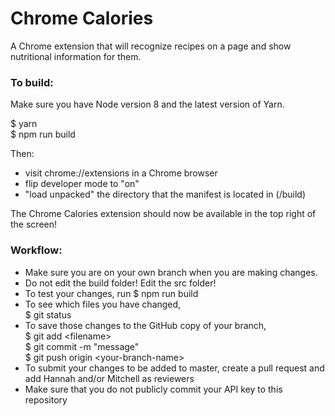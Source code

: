 # Chrome Calories

A Chrome extension that will recognize recipes on a page and show nutritional information for them.

### To build:

Make sure you have Node version 8 and the latest version of Yarn.

$ yarn  
$ npm run build

Then:
* visit chrome://extensions in a Chrome browser
* flip developer mode to "on"
* "load unpacked" the directory that the manifest is located in (/build)

The Chrome Calories extension should now be available in the top right of the screen!

### Workflow:
* Make sure you are on your own branch when you are making changes. 
* Do not edit the build folder! Edit the src folder!
* To test your changes, run $ npm run build
* To see which files you have changed,  
$ git status
* To save those changes to the GitHub copy of your branch,  
$ git add &lt;filename&gt;  
$ git commit -m "message"  
$ git push origin &lt;your-branch-name&gt;
* To submit your changes to be added to master, create a pull request and add Hannah and/or Mitchell as reviewers
* Make sure that you do not publicly commit your API key to this repository
